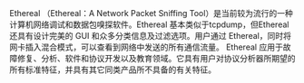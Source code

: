 Ethereal （Ethereal：A Network Packet Sniffing Tool）是当前较为流行的一种计算机网络调试和数据包嗅探软件。Ethereal 基本类似于tcpdump，但Ethereal 还具有设计完美的 GUI 和众多分类信息及过滤选项。用户通过 Ethereal，同时将网卡插入混合模式，可以查看到网络中发送的所有通信流量。 Ethereal 应用于故障修复、分析、软件和协议开发以及教育领域。它具有用户对协议分析器所期望的所有标准特征，并具有其它同类产品所不具备的有关特征。



